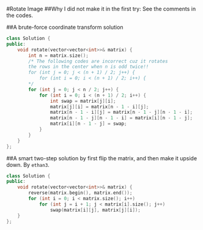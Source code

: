 #Rotate Image
##Why I did not make it in the first try:
See the comments in the codes.

##A brute-force coordinate transform solution
```C++
class Solution {
public:
    void rotate(vector<vector<int>>& matrix) {
        int n = matrix.size();
        /* The following codes are incorrect cuz it rotates 
        the rows in the center when n is odd twice!!
        for (int j = 0; j < (n + 1) / 2; j++) {
            for (int i = 0; i < (n + 1) / 2; i++) {
        */
        for (int j = 0; j < n / 2; j++) {
            for (int i = 0; i < (n + 1) / 2; i++) {
                int swap = matrix[j][i];
                matrix[j][i] = matrix[n - 1 - i][j];
                matrix[n - 1 - i][j] = matrix[n - 1 - j][n - 1 - i];
                matrix[n - 1 - j][n - 1 - i] = matrix[i][n - 1 - j];
                matrix[i][n - 1 - j] = swap;
            }
        }
    }
};
```

##A smart two-step solution by first flip the matrix, and then make it upside down.
By `ethan3`.
```C++
class Solution {
public:
    void rotate(vector<vector<int>>& matrix) {
        reverse(matrix.begin(), matrix.end());
        for (int i = 0; i < matrix.size(); i++)
            for (int j = i + 1; j < matrix[i].size(); j++)
                swap(matrix[i][j], matrix[j][i]);
    }
};
```
